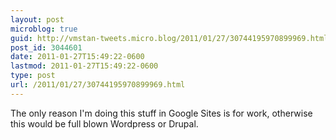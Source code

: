 ```yaml
---
layout: post
microblog: true
guid: http://vmstan-tweets.micro.blog/2011/01/27/30744195970899969.html
post_id: 3044601
date: 2011-01-27T15:49:22-0600
lastmod: 2011-01-27T15:49:22-0600
type: post
url: /2011/01/27/30744195970899969.html
---
```

The only reason I'm doing this stuff in Google Sites is for work, otherwise this would be full blown Wordpress or Drupal.
